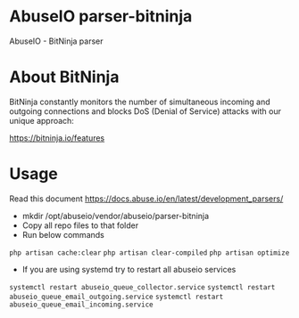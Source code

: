 # AbuseIO parser-bitninja
AbuseIO - BitNinja parser

# About BitNinja
BitNinja constantly monitors the number of simultaneous incoming and outgoing connections and blocks DoS (Denial of Service) attacks with our unique approach:

https://bitninja.io/features

# Usage

Read this document https://docs.abuse.io/en/latest/development_parsers/

- mkdir /opt/abuseio/vendor/abuseio/parser-bitninja
- Copy all repo files to that folder
- Run below commands

`php artisan cache:clear`
`php artisan clear-compiled`
`php artisan optimize`

- If you are using systemd try to restart all abuseio services

`systemctl restart abuseio_queue_collector.service`
`systemctl restart abuseio_queue_email_outgoing.service`
`systemctl restart abuseio_queue_email_incoming.service`
